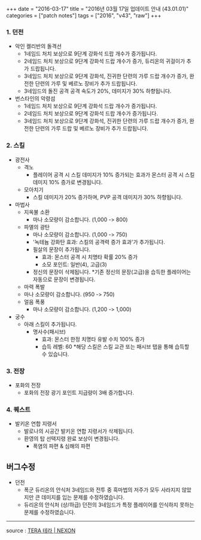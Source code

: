 +++
date = "2016-03-17"
title = "2016년 03월 17일 업데이트 안내 (43.01.01)"
categories = ["patch notes"]
tags = ["2016", "v43", "raw"]
+++

### 1. 던전
- 악인 켈리반의 돌격선
  - 1네임드 처치 보상으로 9단계 강화석 드랍 개수가 증가됩니다.
  - 2네임드 처치 보상으로 9단계 강화석 드랍 개수가 증가, 듀리온의 귀걸이가 추가 드랍됩니다.
  - 3네임드 처치 보상으로 9단계 강화석, 진귀한 단련의 가루 드랍 개수가 증가, 완전한 단련의 가루 및 베르노 장비가 추가 드랍됩니다.
  - 3네임드의 돌진 공격 공격 속도가 20%, 데미지가 30% 하향됩니다.
- 번스타인의 악령섬
  - 1네임드 처치 보상으로 9단계 강화석 드랍 개수가 증가됩니다.
  - 2네임드 처치 보상으로 9단계 강화석 드랍 개수가 증가됩니다.
  - 3네임드 처치 보상으로 9단계 강화석, 진귀한 단련의 가루 드랍 개수가 증가, 완전한 단련의 가루 드랍 및 베르노 장비가 추가 드랍됩니다.

### 2. 스킬
- 광전사
  - 격노
    - 플레이어 공격 시 스킬 데미지가 10% 증가되는 효과가 몬스터 공격 시 스킬 데미지 10% 증가로 변경됩니다.
  - 모아치기
    - 스킬 데미지가 20% 증가하며, PVP 공격 데미지가 30% 하향됩니다.
- 마법사
  - 지옥불 소환
    - 마나 소모량이 감소합니다. (1,000 -> 800) 
  - 파멸의 광탄
    - 마나 소모량이 감소합니다. (1,000 -> 750) 
    - '녹테늄 강화탄 효과: 스킬의 공격력 증가 효과'가 추가됩니다.
    - 필살의 문장이 추가됩니다.
      - 효과: 몬스터 공격 시 치명타 확률 20% 증가 
      - 소모 포인트: 일반(4), 고급(3)
    - 정신의 문장이 삭제됩니다.
    *기존 정신의 문장(고급)을 습득한 플레이어는 자동으로 문장이 변경됩니다.
  - 마력 폭발
   - 마나 소모량이 감소합니다. (950 -> 750) 
  - 얼음 폭풍
    - 마나 소모량이 감소합니다. (1,200 -> 1,000) 
- 궁수
  - 아래 스킬이 추가됩니다.
    - 명사수(패시브)
      - 효과: 몬스터 한정 치명타 유발 수치 100% 증가 
      - 습득 레벨: 60
      *해당 스킬은 스킬 교관 또는 패시브 탭을 통해 습득할 수 있습니다.

### 3. 전장
- 포화의 전장
  - 포화의 전장 광기 포인트 지급량이 3배 증가합니다.

### 4. 퀘스트
- 발키온 연합 지령서
  - 발로나의 시공간 발키온 연합 지령서가 삭제됩니다.
  - 환영의 탑 선택지령 완료 보상이 변경됩니다.
    - 폭염의 파편 & 심해의 파편

## 버그수정

- 던전
  - 폭군 듀리온의 안식처 3네임드와 전투 중 흑마법의 저주가 모두 사라지지 않았지만 큰 데미지를 입는 문제를 수정하였습니다.
  - 듀리온의 안식처 (상/하급) 던전의 3네임드가 특정 플레이어를 인식하지 못하는 문제를 수정하였습니다.

----

source : [TERA 테라 | NEXON](http://tera.nexon.com/news/update/view.aspx?n4articlesn=)